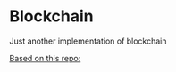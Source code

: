 # Blockchain

Just another implementation of blockchain

[Based on this repo:](https://github.com/lhartikk/naivecoin)
